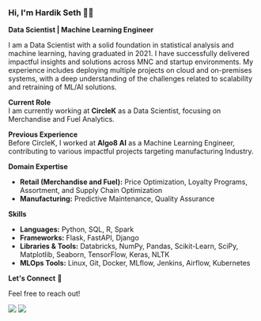 ### Hi, I'm Hardik Seth 👋🏻 

**Data Scientist | Machine Learning Engineer**

I am a Data Scientist with a solid foundation in statistical analysis and machine learning, having graduated in 2021. I have successfully delivered impactful insights and solutions across MNC and startup environments. My experience includes deploying multiple projects on cloud and on-premises systems, with a deep understanding of the challenges related to scalability and retraining of ML/AI solutions.

**Current Role**  
I am currently working at **CircleK** as a Data Scientist, focusing on Merchandise and Fuel Analytics.

**Previous Experience**  
Before CircleK, I worked at **Algo8 AI** as a Machine Learning Engineer, contributing to various impactful projects targeting manufacturing Industry.

**Domain Expertise**  
- **Retail (Merchandise and Fuel):** Price Optimization, Loyalty Programs, Assortment, and Supply Chain Optimization
- **Manufacturing:** Predictive Maintenance, Quality Assurance

**Skills**  
- **Languages:** Python, SQL, R, Spark  
- **Frameworks:** Flask, FastAPI, Django  
- **Libraries & Tools:** Databricks, NumPy, Pandas, Scikit-Learn, SciPy, Matplotlib, Seaborn, TensorFlow, Keras, NLTK  
- **MLOps Tools:** Linux, Git, Docker, MLflow, Jenkins, Airflow, Kubernetes

**Let's Connect** 📱

Feel free to reach out!

[<img target="_blank" src="https://img.icons8.com/cotton/64/000000/whatsapp--v4.png"/>](https://wa.me/919911750445) [<img target="_blank" src="https://img.icons8.com/doodle/64/000000/linkedin-circled.png"/>](https://www.linkedin.com/in/hardik-seth-b2a23b164/)
